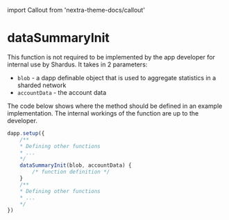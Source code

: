 import Callout from 'nextra-theme-docs/callout'

# dataSummaryInit

This function is not required to be implemented by the app developer for internal use by Shardus. It takes in 2 parameters:

- `blob` - a dapp definable object that is used to aggregate statistics in a sharded network
- `accountData` - the account data

<Callout emoji="💡" type="default">

The code below shows where the method should be defined in an example implementation. The internal workings of the function are up to the developer.

</Callout>

```javascript
dapp.setup({
    /**
    * Defining other functions
    * ...
    */
    dataSummaryInit(blob, accountData) {
        /* function definition */
    }
    /**
    * Defining other functions
    * ...
    */
})
```